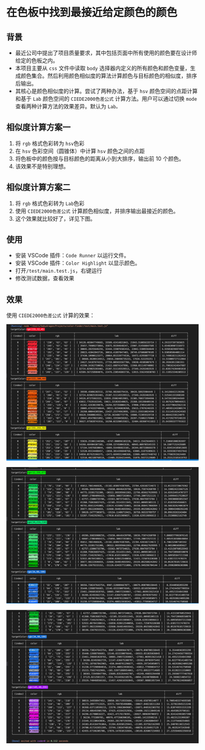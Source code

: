 # 在色板中找到最接近给定颜色的颜色

## 背景

- 最近公司中提出了项目质量要求，其中包括页面中所有使用的颜色要在设计师给定的色板之内。
- 本项目主要从 `css` 文件中读取 `body` 选择器内定义的所有颜色和颜色变量，生成颜色集合。然后利用颜色相似度的算法计算颜色与目标颜色的相似度，排序后输出。
- 其核心是颜色相似度的计算。尝试了两种办法，基于 `hsv` 颜色空间的点距计算和基于 `Lab` 颜色空间的 `CIEDE2000色差公式` 计算方法。用户可以通过切换 `mode` 查看两种计算方法的效果差异。默认为 `Lab。`

## 相似度计算方案一

1. 将 `rgb` 格式色彩转为 `hsv`色彩
2. 在 `hsv` 色彩空间（圆锥体）中计算 `hsv` 颜色之间的点距
3. 将色板中的颜色按与目标颜色的距离从小到大排序，输出前 10 个颜色。
4. 该效果不是特别理想。

## 相似度计算方案二

1. 将 `rgb` 格式色彩转为 `Lab`色彩
2. 使用 `CIEDE2000色差公式` 计算颜色相似度，并排序输出最接近的颜色。
3. 这个效果就比较好了，详见下图。

## 使用

- 安装 VSCode 插件：`Code Runner` 以运行文件。
- 安装 VSCode 插件：`Color Highlight` 以显示颜色。
- 打开`/test/main.test.js`，右键运行
- 修改测试数据，查看效果

## 效果

使用 `CIEDE2000色差公式` 计算的效果：

![图片](https://raw.githubusercontent.com/Ricemilk1122/color-finder/master/img/1.jpeg)

![图片](https://raw.githubusercontent.com/Ricemilk1122/color-finder/master/img/2.jpeg)

![图片](https://raw.githubusercontent.com/Ricemilk1122/color-finder/master/img/3.jpeg)
